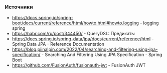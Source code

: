 ### Источники

* https://docs.spring.io/spring-boot/docs/current/reference/html/howto.html#howto.logging - logging spring
* https://habr.com/ru/post/344450/ - QueryDSL: Предикаты
* https://docs.spring.io/spring-data/jpa/docs/current/reference/html - Spring Data JPA - Reference Documentation
* https://blog.piinalpin.com/2022/04/searching-and-filtering-using-jpa-specification/ - Searching And Filtering Using JPA Specification - Spring Boot
* https://github.com/FusionAuth/fusionauth-jwt - FusionAuth JWT
